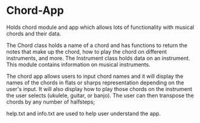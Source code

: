 # Chord-App
Holds chord module and app which allows lots of functionality with musical chords and their data.

The Chord class holds a name of a chord and has functions to return the notes that make up the chord,
how to play the chord on different instruments, and more.
The Instrument class holds data on an instrument.
This module contains information on musical instruments.

The chord app allows users to input chord names and it will display the names of the chords in flats or sharps representation depending on the user's input.
It will also display how to play those chords on the instrument the user selects (ukulele, guitar, or banjo).
The user can then transpose the chords by any number of halfsteps;

help.txt and info.txt are used to help user understand the app.
